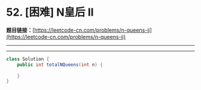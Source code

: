# 52. [困难] N皇后 II

**题目链接：**[https://leetcode-cn.com/problems/n-queens-ii](https://leetcode-cn.com/problems/n-queens-ii)

---

<Cards card="leetcode_52_n-queens-ii"></Cards>

---

```java
class Solution {
    public int totalNQueens(int n) {
        
    }
}
```